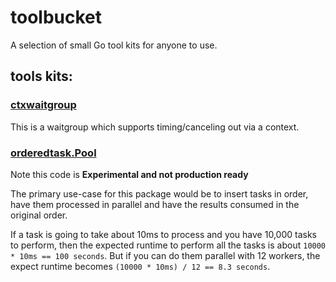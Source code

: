 # toolbucket
A selection of small Go tool kits for anyone to use.

## tools kits:

### [ctxwaitgroup](./ctxwaitgroup)

This is a waitgroup which supports timing/canceling out via a context.

### [orderedtask.Pool](./orderedtask)

Note this code is **Experimental and not production ready**

The primary use-case for this package would be to insert tasks in order, have them
processed in parallel and have the results consumed in the original order.  

If a task is going to take about 10ms to process and you have 10,000 tasks to perform, then the expected runtime
to perform all the tasks is about `10000 * 10ms == 100 seconds`.  But if you can do them 
parallel with 12 workers, the expect runtime becomes `(10000 * 10ms) / 12 == 8.3 seconds`.

